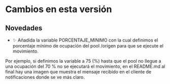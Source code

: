 # Cambios en esta versión

## Novedades
- ✨ Añadida la variable PORCENTAJE_MINIMO con la cual definimos el porcentaje mínimo de ocupación del pool /origen para que se ejecute el movimiento.

Por ejemplo, si definimos la variable a 75 (%) hasta que el pool no llegue a una ocupación del 70 % no se ejecutará el movimiento, en el README.md al final hay una imagen que muestra el mensaje recibido en el cliente de notificaciones donde se ve más claro.

